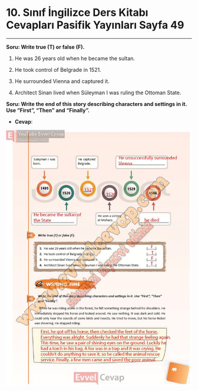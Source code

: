 # 10. Sınıf İngilizce Ders Kitabı Cevapları Pasifik Yayınları Sayfa 49

---

**Soru: Write true (T) or false (F).**

1. He was 26 years old when he became the sultan.

 2. He took control of Belgrade in 1521.

 3. He surrounded Vienna and captured it.

 4. Architect Sinan lived when Süleyman I was ruling the Ottoman State.

**Soru: Write the end of this story describing characters and settings in it. Use “First”, “Then” and “Finally”.**

-   **Cevap**:

![Image 1](./image_1.jpg)